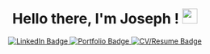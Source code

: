 <div align="center">
  <h1> Hello there, I'm Joseph ! <img src="https://media.giphy.com/media/hvRJCLFzcasrR4ia7z/giphy.gif" width="30px"/>
  </h1>
  <div id="badges">
    <a href="https://www.linkedin.com/in/josephbeasse/">
      <img src="https://img.shields.io/badge/LinkedIn-blue?style=for-the-badge&logo=linkedin&logoColor=white" alt="LinkedIn Badge" />
    </a>
    <a href="https://www.josephbeasse.fr">
      <img src="https://img.shields.io/badge/Portfolio-red?style=for-the-badge" alt="Portfolio Badge" />
    </a>
    <a href="https://josephbeasse.fr/CV:Resume_BEASSE_JOSEPH_ENG.pdf">
      <img src="https://img.shields.io/badge/Instagram-E1306C?style=for-the-badge&logo=Instagram&logoColor=white" alt="CV/Resume Badge" />
    </a>
  </div>
</div>
